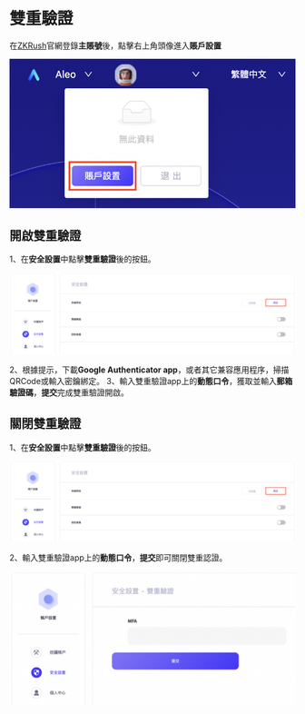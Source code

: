 # 雙重驗證

在[ZKRush](https://www.zkrush.com)官網登錄**主賬號**後，點擊右上角頭像進入**賬戶設置**

![alt enter_account_setting](../_media/enter_account_setting.png ':size=50%')



## 開啟雙重驗證

1、在**安全設置**中點擊**雙重驗證**後的按鈕。

![alt enter_mfa](../_media/enter_mfa.png ':size=100%')

2、根據提示，下載**Google Authenticator app**，或者其它兼容應用程序，掃描QRCode或輸入密鑰綁定。
3、輸入雙重驗證app上的**動態口令**，獲取並輸入**郵箱驗證碼**，**提交**完成雙重驗證開啟。



## 關閉雙重驗證

1、在**安全設置**中點擊**雙重驗證**後的按鈕。

![alt enter_mfa](../_media/enter_mfa.png ':size=100%')

2、輸入雙重驗證app上的**動態口令**，**提交**即可關閉雙重認證。

![alt disable_mfa](../_media/disable_mfa.png ':size=80%')

